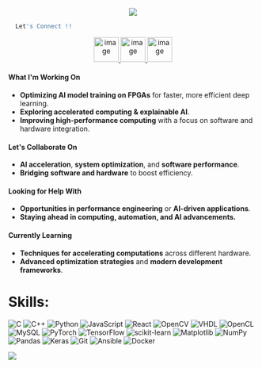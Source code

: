 <p align="center">
  <img src="https://capsule-render.vercel.app/api?type=venom&height=260&color=gradient&text=Hello%20World&descAlign=50&descAlignY=60"/>
</p>

````bash
  Let's Connect !!
````
<p>
  <p align="center">
    <a href="https://abeyhurtis.github.io" target="_blank">
      <img width="50" height="50" alt="image" src="https://github.com/user-attachments/assets/bad11fe6-69ff-4053-8edc-21c78b4f6e70" />
    </a>
  <a href="https://www.linkedin.com/in/abeyhurtis/" target="_blank">
    <img width="50" height="50" alt="image" src="https://github.com/user-attachments/assets/184fb711-e51e-43e1-a884-1e93aa6b7c6d" />
  </a>
  <a href="https://stackoverflow.com/users/7941307/arh" target="_blank">
    <img width="50" height="50" alt="image" src="https://github.com/user-attachments/assets/7248b8c6-00cd-4c1b-92ea-c2fa4859a172" />
  </a>
  </p>
</p>

#### What I'm Working On
- **Optimizing AI model training on FPGAs** for faster, more efficient deep learning.
- **Exploring accelerated computing & explainable AI**.
- **Improving high-performance computing** with a focus on software and hardware integration.

#### Let's Collaborate On
- **AI acceleration**, **system optimization**, and **software performance**.
- **Bridging software and hardware** to boost efficiency.

#### Looking for Help With
- **Opportunities in performance engineering** or **AI-driven applications**.
- **Staying ahead in computing, automation, and AI advancements.**

#### Currently Learning
- **Techniques for accelerating computations** across different hardware.
- **Advanced optimization strategies** and **modern development frameworks**.
  
# Skills:
![C](https://img.shields.io/badge/c-%2300599C.svg?style=for-the-badge&logo=c&logoColor=white) ![C++](https://img.shields.io/badge/c++-%2300599C.svg?style=for-the-badge&logo=c%2B%2B&logoColor=white) ![Python](https://img.shields.io/badge/python-3670A0?style=for-the-badge&logo=python&logoColor=ffdd54) ![JavaScript](https://img.shields.io/badge/javascript-%23323330.svg?style=for-the-badge&logo=javascript&logoColor=%23F7DF1E) ![React](https://img.shields.io/badge/react-%2320232a.svg?style=for-the-badge&logo=react&logoColor=%2361DAFB) ![OpenCV](https://img.shields.io/badge/opencv-%23white.svg?style=for-the-badge&logo=opencv&logoColor=white) ![VHDL](https://img.shields.io/badge/VHDL-%23006E8E.svg?style=for-the-badge&logo=VHDL&logoColor=white) ![OpenCL](https://img.shields.io/badge/OpenCL-%23007F8C.svg?style=for-the-badge&logo=OpenCL&logoColor=white) ![MySQL](https://img.shields.io/badge/mysql-4479A1.svg?style=for-the-badge&logo=mysql&logoColor=white) ![PyTorch](https://img.shields.io/badge/PyTorch-%23EE4C2C.svg?style=for-the-badge&logo=PyTorch&logoColor=white) ![TensorFlow](https://img.shields.io/badge/TensorFlow-%23FF6F00.svg?style=for-the-badge&logo=TensorFlow&logoColor=white) ![scikit-learn](https://img.shields.io/badge/scikit--learn-%23F7931E.svg?style=for-the-badge&logo=scikit-learn&logoColor=white) ![Matplotlib](https://img.shields.io/badge/Matplotlib-%23ffffff.svg?style=for-the-badge&logo=Matplotlib&logoColor=black) ![NumPy](https://img.shields.io/badge/numpy-%23013243.svg?style=for-the-badge&logo=numpy&logoColor=white) ![Pandas](https://img.shields.io/badge/pandas-%23150458.svg?style=for-the-badge&logo=pandas&logoColor=white) ![Keras](https://img.shields.io/badge/Keras-%23D00000.svg?style=for-the-badge&logo=Keras&logoColor=white) ![Git](https://img.shields.io/badge/git-%23F05033.svg?style=for-the-badge&logo=git&logoColor=white) ![Ansible](https://img.shields.io/badge/ansible-%231A1918.svg?style=for-the-badge&logo=ansible&logoColor=white) ![Docker](https://img.shields.io/badge/docker-%230db7ed.svg?style=for-the-badge&logo=docker&logoColor=white)


<p aligin="center">
  <img src="https://capsule-render.vercel.app/api?type=waving&height=125&color=gradient&descAlign=50&descAlignY=60&section=footer"/>
</p>

